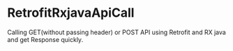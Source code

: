 # RetrofitRxjavaApiCall
Calling GET(without passing header) or POST API using Retrofit and RX java and get Response quickly.
